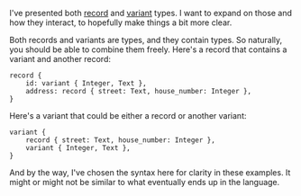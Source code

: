 I've presented both [record](/daily/2025-03-05) and [variant](/daily/2025-03-07)
types. I want to expand on those and how they interact, to hopefully make things
a bit more clear.

Both records and variants are types, and they contain types. So naturally, you
should be able to combine them freely. Here's a record that contains a variant
and another record:

```
record {
    id: variant { Integer, Text },
    address: record { street: Text, house_number: Integer },
}
```

Here's a variant that could be either a record or another variant:

```
variant {
    record { street: Text, house_number: Integer },
    variant { Integer, Text },
}
```

And by the way, I've chosen the syntax here for clarity in these examples. It
might or might not be similar to what eventually ends up in the language.

